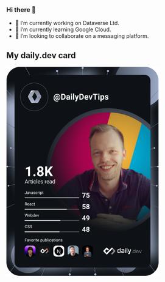 ### Hi there 👋
- 🔭 I’m currently working on Dataverse Ltd.
- 🌱 I’m currently learning Google Cloud.
- 👯 I’m looking to collaborate on a messaging platform.

## My daily.dev card
<a href="https://app.daily.dev/stavtsob"><img src="https://github.com/rebelchris/rebelchris/blob/master/devcard.svg" width="400" alt="Stavros Tsompanidis's Dev Card"/></a>
